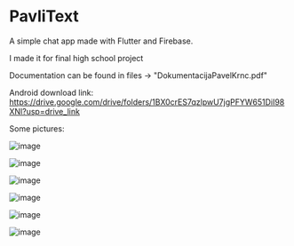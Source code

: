 # PavliText

A simple chat app made with Flutter and Firebase.

I made it for final high school project


Documentation can be found in files -> "DokumentacijaPavelKrnc.pdf"

Android download link: https://drive.google.com/drive/folders/1BX0crES7qzlpwU7jgPFYW651DiI98XNl?usp=drive_link

Some pictures:

![image](https://github.com/user-attachments/assets/f3fd0b94-1437-433e-8b00-abe8231f0f2c)

![image](https://github.com/user-attachments/assets/377fd6dd-d55e-4c8a-96cd-31373229f9d0)

![image](https://github.com/user-attachments/assets/113b378d-6760-418a-a8d8-492aac905cad)

![image](https://github.com/user-attachments/assets/ae1cc9ef-1d5e-4c6b-9b6b-73fb5102dd6b)

![image](https://github.com/user-attachments/assets/fc82de65-cca0-43c1-8a82-a2190694af24)

![image](https://github.com/user-attachments/assets/f8b77e6b-dc98-400f-a23c-c9ce2f4c7e98)


